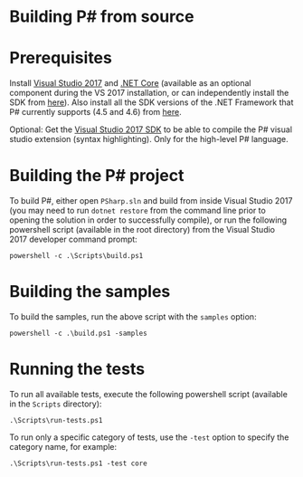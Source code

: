 Building P# from source
=======================

# Prerequisites
Install [Visual Studio 2017](https://www.visualstudio.com/downloads/) and [.NET Core](https://www.microsoft.com/net/core) (available as an optional component during the VS 2017 installation, or can independently install the SDK from [here](https://www.microsoft.com/net/core)). Also install all the SDK versions of the .NET Framework that P# currently supports (4.5 and 4.6) from [here](https://www.microsoft.com/net/download/archives).

Optional: Get the [Visual Studio 2017 SDK](https://www.microsoft.com/en-us/download/details.aspx?id=46850) to be able to compile the P# visual studio extension (syntax highlighting). Only for the high-level P# language.

# Building the P# project
To build P#, either open `PSharp.sln` and build from inside Visual Studio 2017 (you may need to run `dotnet restore` from the command line prior to opening the solution in order to successfully compile), or run the following powershell script (available in the root directory) from the Visual Studio 2017 developer command prompt:
```
powershell -c .\Scripts\build.ps1
```

# Building the samples
To build the samples, run the above script with the `samples` option:
```
powershell -c .\build.ps1 -samples
```

# Running the tests
To run all available tests, execute the following powershell script (available in the `Scripts` directory):
```
.\Scripts\run-tests.ps1
```

To run only a specific category of tests, use the `-test` option to specify the category name, for example:
```
.\Scripts\run-tests.ps1 -test core
```
